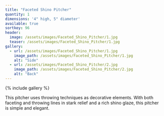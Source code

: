 ```yaml
---
title: "Faceted Shino Pitcher"
quantity: 1
dimensions: '4" high, 5" diameter'
available: true
sortkey: 96
header:
  image: /assets/images/Faceted_Shino_Pitcher/1.jpg
  teaser: /assets/images/Faceted_Shino_Pitcher/1.jpg
gallery:
  - url: /assets/images/Faceted_Shino_Pitcher/1.jpg
    image_path: /assets/images/Faceted_Shino_Pitcher/1.jpg
    alt: "Side"
  - url: /assets/images/Faceted_Shino_Pitcher/2.jpg
    image_path: /assets/images/Faceted_Shino_Pitcher/2.jpg
    alt: "Back"
---
```


{% include gallery %}

This pitcher uses throwing techniques as decorative elements.  With both faceting and throwing lines in stark relief and a rich shino glaze, this pitcher is simple and elegant.

